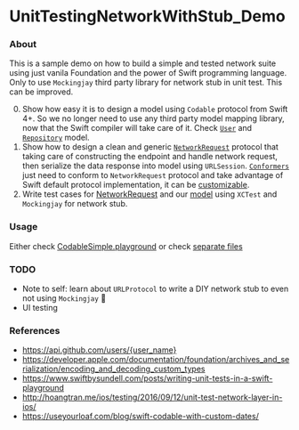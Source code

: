 # UnitTestingNetworkWithStub_Demo

### About

This is a sample demo on how to build a simple and tested network suite using just vanila Foundation and the power of Swift programming language. Only to use `Mockingjay` third party library for network stub in unit test. This can be improved.

0. Show how easy it is to design a model using `Codable` protocol from Swift 4+. So we no longer need to use any third party model mapping library, now that the Swift compiler will take care of it. Check [`User`](https://github.com/vinhnx/UnitTestingNetworkWithStub_Demo/blob/master/UnitTestingNetworkWithStub_2/Model/User.swift) and [`Repository`](https://github.com/vinhnx/UnitTestingNetworkWithStub_Demo/blob/master/UnitTestingNetworkWithStub_2/Model/Repository.swift) model. 
1. Show how to design a clean and generic [`NetworkRequest`](https://github.com/vinhnx/UnitTestingNetworkWithStub_Demo/blob/master/UnitTestingNetworkWithStub_2/Network/NetworkRequest.swift) protocol that taking care of constructing the endpoint and handle network request, then serialize the data response into model using `URLSession`. [`Conformers`](https://github.com/vinhnx/UnitTestingNetworkWithStub_Demo/blob/master/UnitTestingNetworkWithStub_2/Network/GithubUserRequest.swift) just need to conform to `NetworkRequest` protocol and take advantage of Swift default protocol implementation, it can be [customizable](https://github.com/vinhnx/iOS-notes/issues/47).
2. Write test cases for [NetworkRequest](https://github.com/vinhnx/UnitTestingNetworkWithStub_Demo/blob/master/UnitTestingNetworkWithStub_2Tests/NetworkRequestTests.swift) and our [model](https://github.com/vinhnx/UnitTestingNetworkWithStub_Demo/blob/master/UnitTestingNetworkWithStub_2Tests/UserTests.swift) using `XCTest` and `Mockingjay` for network stub.

### Usage

Either check [CodableSimple.playground](https://github.com/vinhnx/UnitTestingNetworkWithStub_Demo/tree/master/CodableSimple.playground) or check [separate files](https://github.com/vinhnx/UnitTestingNetworkWithStub_Demo/tree/master/UnitTestingNetworkWithStub_2)

### TODO 

+ Note to self: learn about `URLProtocol` to write a DIY network stub to even not using `Mockingjay` 🤔
+ UI testing

### References

- https://api.github.com/users/{user_name}
- https://developer.apple.com/documentation/foundation/archives_and_serialization/encoding_and_decoding_custom_types
- https://www.swiftbysundell.com/posts/writing-unit-tests-in-a-swift-playground
- http://hoangtran.me/ios/testing/2016/09/12/unit-test-network-layer-in-ios/
- https://useyourloaf.com/blog/swift-codable-with-custom-dates/
